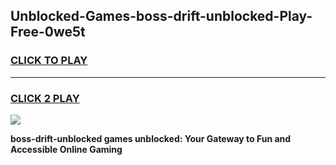 
## Unblocked-Games-boss-drift-unblocked-Play-Free-0we5t
<h3>
<a href="https://premium76.site?title=boss-drift-unblocked&ref=21A">CLICK TO PLAY</a></h3>
<hr>

<h3>
<a href="https://premium76.site?title=boss-drift-unblocked&ref=21A">CLICK 2 PLAY</a>
  
</h3>

<a href="https://premium76.site?title=boss-drift-unblocked&ref=21A"><img src="https://clearcache.store/games.png"></a>


**boss-drift-unblocked games unblocked: Your Gateway to Fun and Accessible Online Gaming**
